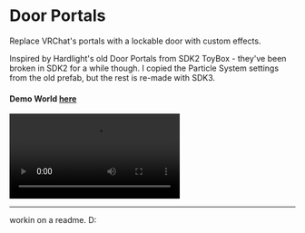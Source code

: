 # Door Portals
Replace VRChat's portals with a lockable door with custom effects.

Inspired by Hardlight's old Door Portals from SDK2 ToyBox - they've been broken in SDK2 for a while though.  I copied the Particle System settings from the old prefab, but the rest is re-made with SDK3.

#### Demo World [here](https://vrchat.com/home/launch?worldId=wrld_b0e9cce2-9c41-48d3-a134-b1f187203cba&instanceId=0)

![DemoVideo](https://i.imgur.com/5kx8RIb.mp4)




---

workin on a readme. D:
